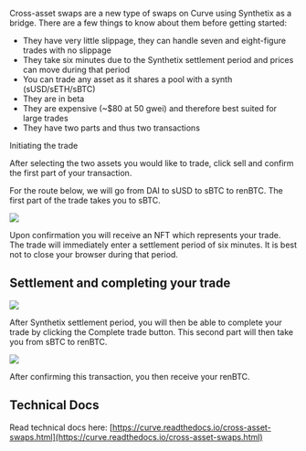 Cross-asset swaps are a new type of swaps on Curve using Synthetix as a bridge. There are a few things to know about them before getting started:

*   They have very little slippage, they can handle seven and eight-figure trades with no slippage
*   They take six minutes due to the Synthetix settlement period and prices can move during that period
*   You can trade any asset as it shares a pool with a synth (sUSD/sETH/sBTC)
*   They are in beta
*   They are expensive (~$80 at 50 gwei) and therefore best suited for large trades
*   They have two parts and thus two transactions

Initiating the trade

After selecting the two assets you would like to trade, click sell and confirm the first part of your transaction.

For the route below, we will go from DAI to sUSD to sBTC to renBTC. The first part of the trade takes you to sBTC.

![](https://2254922201-files.gitbook.io/~/files/v0/b/gitbook-legacy-files/o/assets%2F-MFA0rQI3SzfbVFgp3Ic%2F-MR9nv25VcYuSbmvMuGt%2F-MR9rXhGTj3ShrfK21oS%2Fimage.png?alt=media&token=8373124f-88a1-464f-af0b-17473fbbe0d0)

Upon confirmation you will receive an NFT which represents your trade. The trade will immediately enter a settlement period of six minutes. It is best not to close your browser during that period.

## **Settlement and completing your trade**

![](https://2254922201-files.gitbook.io/~/files/v0/b/gitbook-legacy-files/o/assets%2F-MFA0rQI3SzfbVFgp3Ic%2F-MR9nv25VcYuSbmvMuGt%2F-MR9sMvH90rP5X_1Qsme%2Fimage.png?alt=media&token=2a76f794-e55b-4078-9b9c-8ceaf9cb7217)

After Synthetix settlement period, you will then be able to complete your trade by clicking the Complete trade button. This second part will then take you from sBTC to renBTC.

![](https://2254922201-files.gitbook.io/~/files/v0/b/gitbook-legacy-files/o/assets%2F-MFA0rQI3SzfbVFgp3Ic%2F-MR9nv25VcYuSbmvMuGt%2F-MR9u-PWOzqGmbMoFH_U%2Fimage.png?alt=media&token=f4d276ed-21b6-496d-b79e-b9f81bea8f84)

After confirming this transaction, you then receive your renBTC.

## **Technical Docs**

Read technical docs here: [https://curve.readthedocs.io/cross-asset-swaps.html](https://curve.readthedocs.io/cross-asset-swaps.html)​
